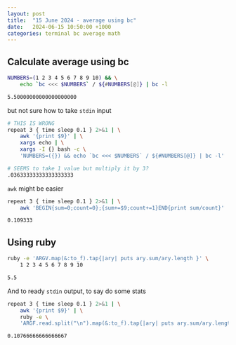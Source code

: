 ```yaml
---
layout: post
title:  "15 June 2024 - average using bc"
date:   2024-06-15 10:50:00 +1000
categories: terminal bc average math
---
```


## Calculate average using bc

```sh
NUMBERS=(1 2 3 4 5 6 7 8 9 10) && \
    echo `bc <<< $NUMBERS` / ${#NUMBERS[@]} | bc -l

5.50000000000000000000
```

but not sure how to take `stdin` input

```sh
# THIS IS WRONG
repeat 3 { time sleep 0.1 } 2>&1 | \
    awk '{print $9}' | \
    xargs echo | \
    xargs -I {} bash -c \
    'NUMBERS=({}) && echo `bc <<< $NUMBERS` / ${#NUMBERS[@]} | bc -l'

# SEEMS to take 1 value but multiply it by 3?
.03633333333333333333
```

`awk` might be easier

```sh
repeat 3 { time sleep 0.1 } 2>&1 | \
    awk 'BEGIN{sum=0;count=0};{sum+=$9;count+=1}END{print sum/count}'

0.109333
```

## Using ruby

```sh
ruby -e 'ARGV.map(&:to_f).tap{|ary| puts ary.sum/ary.length }' \
    1 2 3 4 5 6 7 8 9 10

5.5
```

And to ready `stdin` output, to say do some stats

```sh
repeat 3 { time sleep 0.1 } 2>&1 | \
    awk '{print $9}' | \
    ruby -e \
    'ARGF.read.split("\n").map(&:to_f).tap{|ary| puts ary.sum/ary.length}'

0.10766666666666667
```
